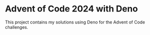 # Advent of Code 2024 with Deno

This project contains my solutions using Deno for the Advent of Code challenges.

